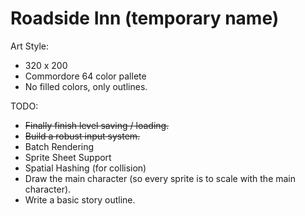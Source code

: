 # Roadside Inn (temporary name)

Art Style:
  - 320 x 200
  - Commordore 64 color pallete
  - No filled colors, only outlines.

TODO:
  - ~~Finally finish level saving / loading.~~
  - ~~Build a robust input system.~~
  - Batch Rendering
  - Sprite Sheet Support
  - Spatial Hashing (for collision)
  - Draw the main character (so every sprite is to scale with the main character).
  - Write a basic story outline.
